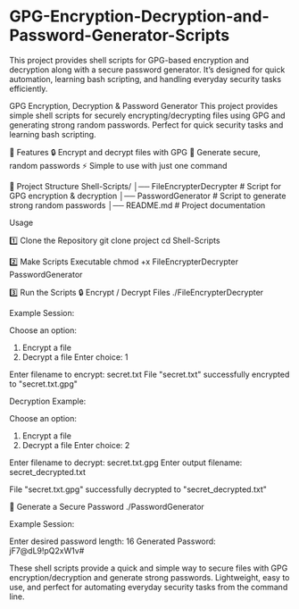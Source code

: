 # GPG-Encryption-Decryption-and-Password-Generator-Scripts
This project provides shell scripts for GPG-based encryption and decryption along with a secure password generator. It’s designed for quick automation, learning bash scripting, and handling everyday security tasks efficiently.

GPG Encryption, Decryption & Password Generator
This project provides simple shell scripts for securely encrypting/decrypting files using GPG and generating strong random passwords. Perfect for quick security tasks and learning bash scripting.

🚀 Features
🔒 Encrypt and decrypt files with GPG
🔑 Generate secure, random passwords
⚡ Simple to use with just one command


📂 Project Structure
Shell-Scripts/
│── FileEncrypterDecrypter   # Script for GPG encryption & decryption
│── PasswordGenerator        # Script to generate strong random passwords
│── README.md                # Project documentation


Usage

1️⃣ Clone the Repository
git clone project
cd Shell-Scripts

2️⃣ Make Scripts Executable
chmod +x FileEncrypterDecrypter PasswordGenerator

3️⃣ Run the Scripts
🔒 Encrypt / Decrypt Files
./FileEncrypterDecrypter


Example Session:

Choose an option:
1) Encrypt a file
2) Decrypt a file
Enter choice: 1

Enter filename to encrypt: secret.txt
File "secret.txt" successfully encrypted to "secret.txt.gpg"

Decryption Example:

Choose an option:
1) Encrypt a file
2) Decrypt a file
Enter choice: 2

Enter filename to decrypt: secret.txt.gpg
Enter output filename: secret_decrypted.txt

File "secret.txt.gpg" successfully decrypted to "secret_decrypted.txt"

🔑 Generate a Secure Password
./PasswordGenerator

Example Session:

Enter desired password length: 16
Generated Password: jF7@dL9!pQ2xW1v#

These shell scripts provide a quick and simple way to secure files with GPG encryption/decryption and generate strong passwords. Lightweight, easy to use, and perfect for automating everyday security tasks from the command line.
